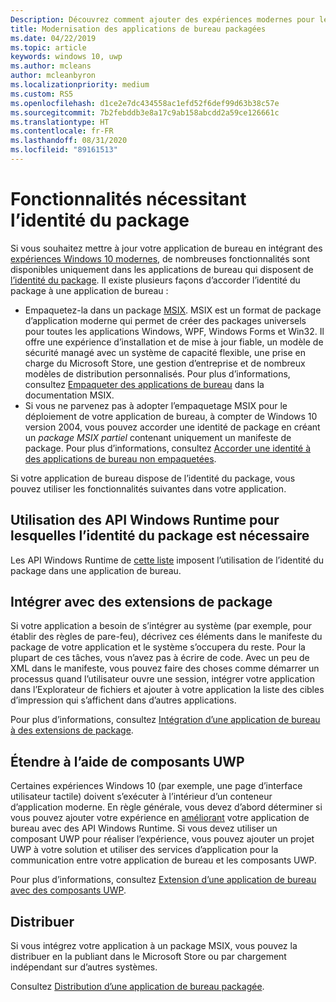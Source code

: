 ```yaml
---
Description: Découvrez comment ajouter des expériences modernes pour les utilisateurs de Windows 10 dans une application de bureau intégrée à un package d’application Windows.
title: Modernisation des applications de bureau packagées
ms.date: 04/22/2019
ms.topic: article
keywords: windows 10, uwp
ms.author: mcleans
author: mcleanbyron
ms.localizationpriority: medium
ms.custom: RS5
ms.openlocfilehash: d1ce2e7dc434558ac1efd52f6def99d63b38c57e
ms.sourcegitcommit: 7b2febddb3e8a17c9ab158abcdd2a59ce126661c
ms.translationtype: HT
ms.contentlocale: fr-FR
ms.lasthandoff: 08/31/2020
ms.locfileid: "89161513"
---
```

# <a name="features-that-require-package-identity"></a>Fonctionnalités nécessitant l’identité du package

Si vous souhaitez mettre à jour votre application de bureau en intégrant des [expériences Windows 10 modernes](index.md), de nombreuses fonctionnalités sont disponibles uniquement dans les applications de bureau qui disposent de [l’identité du package](/uwp/schemas/appxpackage/uapmanifestschema/element-identity). Il existe plusieurs façons d’accorder l’identité du package à une application de bureau :

* Empaquetez-la dans un package [MSIX](/windows/msix/desktop/desktop-to-uwp-root). MSIX est un format de package d’application moderne qui permet de créer des packages universels pour toutes les applications Windows, WPF, Windows Forms et Win32. Il offre une expérience d’installation et de mise à jour fiable, un modèle de sécurité managé avec un système de capacité flexible, une prise en charge du Microsoft Store, une gestion d’entreprise et de nombreux modèles de distribution personnalisés. Pour plus d’informations, consultez [Empaqueter des applications de bureau](/windows/msix/desktop/desktop-to-uwp-root) dans la documentation MSIX.
* Si vous ne parvenez pas à adopter l’empaquetage MSIX pour le déploiement de votre application de bureau, à compter de Windows 10 version 2004, vous pouvez accorder une identité de package en créant un *package MSIX partiel* contenant uniquement un manifeste de package. Pour plus d’informations, consultez [Accorder une identité à des applications de bureau non empaquetées](grant-identity-to-nonpackaged-apps.md).

Si votre application de bureau dispose de l’identité du package, vous pouvez utiliser les fonctionnalités suivantes dans votre application.

## <a name="use-windows-runtime-apis-that-require-package-identity"></a>Utilisation des API Windows Runtime pour lesquelles l’identité du package est nécessaire

Les API Windows Runtime de [cette liste](desktop-to-uwp-supported-api.md#list-of-apis) imposent l’utilisation de l’identité du package dans une application de bureau.

## <a name="integrate-with-package-extensions"></a>Intégrer avec des extensions de package

Si votre application a besoin de s’intégrer au système (par exemple, pour établir des règles de pare-feu), décrivez ces éléments dans le manifeste du package de votre application et le système s’occupera du reste. Pour la plupart de ces tâches, vous n’avez pas à écrire de code. Avec un peu de XML dans le manifeste, vous pouvez faire des choses comme démarrer un processus quand l’utilisateur ouvre une session, intégrer votre application dans l’Explorateur de fichiers et ajouter à votre application la liste des cibles d’impression qui s’affichent dans d’autres applications.

Pour plus d’informations, consultez [Intégration d’une application de bureau à des extensions de package](desktop-to-uwp-extensions.md).

## <a name="extend-with-uwp-components"></a>Étendre à l’aide de composants UWP

Certaines expériences Windows 10 (par exemple, une page d’interface utilisateur tactile) doivent s’exécuter à l’intérieur d’un conteneur d’application moderne. En règle générale, vous devez d’abord déterminer si vous pouvez ajouter votre expérience en [améliorant](desktop-to-uwp-enhance.md) votre application de bureau avec des API Windows Runtime. Si vous devez utiliser un composant UWP pour réaliser l’expérience, vous pouvez ajouter un projet UWP à votre solution et utiliser des services d’application pour la communication entre votre application de bureau et les composants UWP.

Pour plus d’informations, consultez [Extension d’une application de bureau avec des composants UWP](desktop-to-uwp-extend.md).

## <a name="distribute"></a>Distribuer

Si vous intégrez votre application à un package MSIX, vous pouvez la distribuer en la publiant dans le Microsoft Store ou par chargement indépendant sur d’autres systèmes.

Consultez [Distribution d’une application de bureau packagée](desktop-to-uwp-distribute.md).